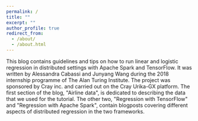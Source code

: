 ```yaml
---
permalink: /
title: ""
excerpt: ""
author_profile: true
redirect_from: 
  - /about/
  - /about.html
---
```


This blog contains guidelines and tips on how to run linear and logistic regression in distributed settings with Apache Spark and TensorFlow. It was written by Alessandra Cabassi and Junyang Wang during the 2018 internship programme of The Alan Turing Institute. The project was sponsored by Cray inc. and carried out on the Cray Urika-GX platform. 
The first section of the blog, "Airline data", is dedicated to describing the data that we used for the tutorial. The other two, "Regression with TensorFlow" and "Regression with Apache Spark", contain blogposts covering different aspects of distributed regression in the two frameworks. 
